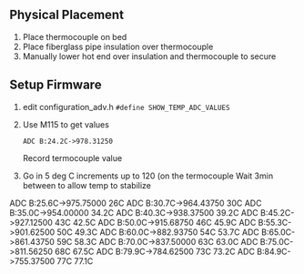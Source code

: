 

## Physical Placement

1. Place thermocouple on bed
2. Place fiberglass pipe insulation over thermocouple
3. Manually lower hot end over insulation and thermocouple to secure

## Setup Firmware
1. edit configuration_adv.h
    `#define SHOW_TEMP_ADC_VALUES`
2. Use M115 to get values
    ```
    ADC B:24.2C->978.31250
    ```
    Record termocouple value
    
3. Go in 5 deg C increments up to 120 (on the termocouple
   Wait 3min between to allow temp to stabilize

ADC B:25.6C->975.75000 26C
ADC B:30.7C->964.43750 30C
ADC B:35.0C->954.00000 34.2C
ADC B:40.3C->938.37500 39.2C
ADC B:45.2C->927.12500 43C 42.5C
ADC B:50.0C->915.68750 46C 45.9C
ADC B:55.3C->901.62500 50C 49.3C
ADC B:60.0C->882.93750 54C 53.7C
ADC B:65.0C->861.43750 59C 58.3C
ADC B:70.0C->837.50000 63C 63.0C
ADC B:75.0C->811.56250 68C 67.5C
ADC B:79.9C->784.62500 73C 73.2C
ADC B:84.9C->755.37500 77C 77.1C

<!--stackedit_data:
eyJoaXN0b3J5IjpbMTk1MTk4MDA0MywyNTE1NzA0NzAsLTQ1OT
EwMzIwNSw4MzA2ODYwMDAsLTIxMzA4NDQxMDQsMTExOTE2ODU3
NCwxNjUyMjEzMjQ3LDc4NjkyNjM4MSwxMzI1NzA2NDc4LC0yMD
I4NDIwMTY4LDE3Nzk3NTY1NjksLTE0MTEzNzMzMzQsMTMxNzM3
NTAzNiwtMTEyMzU5OTQzMCwtMTY2ODIxNTAsLTEzMzMxMTYyNz
VdfQ==
-->
